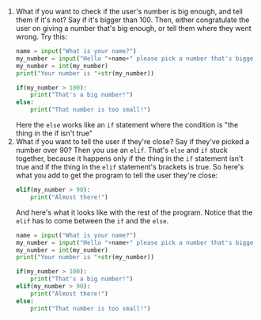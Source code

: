 1. What if you want to check if the user's number is big enough, and tell them if it's not? Say if it's bigger than 100. Then, either congratulate the user on giving a number that's big enough, or tell them where they went wrong. Try this:
    ```python
    name = input("What is your name?")
    my_number = input("Hello "+name+" please pick a number that's bigger than 100")
    my_number = int(my_number)
    print("Your number is "+str(my_number))

    if(my_number > 100):
        print("That's a big number!")
    else:
        print("That number is too small!")
    ```
    Here the `else` works like an `if` statement where the condition is "the thing in the if isn't true"
2. What if you want to tell the user if they're close? Say if they've picked a number over 90?
Then you use an `elif`. That's `else` and `if` stuck together, because it happens only if the thing in the `if` statement isn't true and if the thing in the `elif` statement's brackets is true. So here's what you add to get the program to tell the user they're close:
    ```python
    elif(my_number > 90):
        print("Almost there!")
    ```
    And here's what it looks like with the rest of the program. Notice that the `elif` has to come between the `if` and the `else`.
    ```python
    name = input("What is your name?")
    my_number = input("Hello "+name+" please pick a number that's bigger than 100")
    my_number = int(my_number)
    print("Your number is "+str(my_number))

    if(my_number > 100):
        print("That's a big number!")
    elif(my_number > 90):
        print("Almost there!")
    else:
	    print("That number is too small!")
    ```
